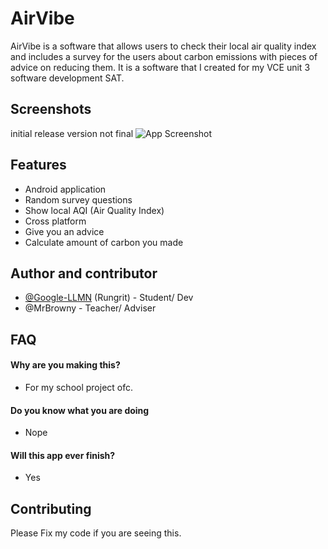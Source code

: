 
# AirVibe

AirVibe is a software that allows users to check their local air quality index and includes a survey for the users about carbon emissions with pieces of advice on reducing them. It is a software that I created for my VCE unit 3 software development SAT.


## Screenshots
initial release version not final
![App Screenshot](https://lh3.googleusercontent.com/u/0/drive-viewer/AITFw-xfhN3wiBRlbDxwzYWeAKdTOFYuRbZhWz7gvSwbx3VL8Mh4a0zeXcv5UVoa99wBRhPSs_RVN0laVBKRcm4tvQVrl41TfA=w1865-h969)


## Features

- Android application
- Random survey questions
- Show local AQI (Air Quality Index)
- Cross platform
- Give you an advice
- Calculate amount of carbon you made
## Author and contributor
- [@Google-LLMN](https://github.com/Google-LLMN) (Rungrit) - Student/ Dev
- @MrBrowny - Teacher/ Adviser


## FAQ

#### Why are you making this?

- For my school project ofc.

#### Do you know what you are doing

- Nope

#### Will this app ever finish?
- Yes


## Contributing

Please Fix my code if you are seeing this.

